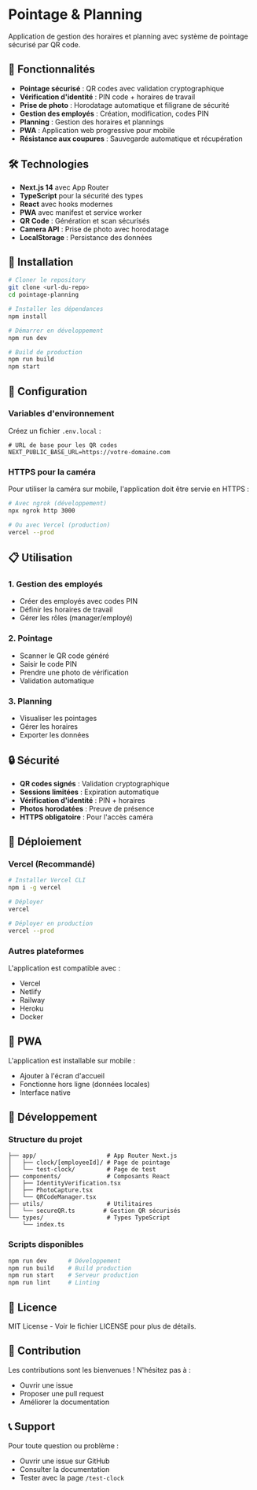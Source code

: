 # Pointage & Planning

Application de gestion des horaires et planning avec système de pointage sécurisé par QR code.

## 🚀 Fonctionnalités

- **Pointage sécurisé** : QR codes avec validation cryptographique
- **Vérification d'identité** : PIN code + horaires de travail
- **Prise de photo** : Horodatage automatique et filigrane de sécurité
- **Gestion des employés** : Création, modification, codes PIN
- **Planning** : Gestion des horaires et plannings
- **PWA** : Application web progressive pour mobile
- **Résistance aux coupures** : Sauvegarde automatique et récupération

## 🛠️ Technologies

- **Next.js 14** avec App Router
- **TypeScript** pour la sécurité des types
- **React** avec hooks modernes
- **PWA** avec manifest et service worker
- **QR Code** : Génération et scan sécurisés
- **Camera API** : Prise de photo avec horodatage
- **LocalStorage** : Persistance des données

## 📱 Installation

```bash
# Cloner le repository
git clone <url-du-repo>
cd pointage-planning

# Installer les dépendances
npm install

# Démarrer en développement
npm run dev

# Build de production
npm run build
npm start
```

## 🔧 Configuration

### Variables d'environnement

Créez un fichier `.env.local` :

```env
# URL de base pour les QR codes
NEXT_PUBLIC_BASE_URL=https://votre-domaine.com
```

### HTTPS pour la caméra

Pour utiliser la caméra sur mobile, l'application doit être servie en HTTPS :

```bash
# Avec ngrok (développement)
npx ngrok http 3000

# Ou avec Vercel (production)
vercel --prod
```

## 📋 Utilisation

### 1. Gestion des employés
- Créer des employés avec codes PIN
- Définir les horaires de travail
- Gérer les rôles (manager/employé)

### 2. Pointage
- Scanner le QR code généré
- Saisir le code PIN
- Prendre une photo de vérification
- Validation automatique

### 3. Planning
- Visualiser les pointages
- Gérer les horaires
- Exporter les données

## 🔒 Sécurité

- **QR codes signés** : Validation cryptographique
- **Sessions limitées** : Expiration automatique
- **Vérification d'identité** : PIN + horaires
- **Photos horodatées** : Preuve de présence
- **HTTPS obligatoire** : Pour l'accès caméra

## 🚀 Déploiement

### Vercel (Recommandé)

```bash
# Installer Vercel CLI
npm i -g vercel

# Déployer
vercel

# Déployer en production
vercel --prod
```

### Autres plateformes

L'application est compatible avec :
- Vercel
- Netlify
- Railway
- Heroku
- Docker

## 📱 PWA

L'application est installable sur mobile :
- Ajouter à l'écran d'accueil
- Fonctionne hors ligne (données locales)
- Interface native

## 🔧 Développement

### Structure du projet

```
├── app/                    # App Router Next.js
│   ├── clock/[employeeId]/ # Page de pointage
│   └── test-clock/         # Page de test
├── components/             # Composants React
│   ├── IdentityVerification.tsx
│   ├── PhotoCapture.tsx
│   └── QRCodeManager.tsx
├── utils/                  # Utilitaires
│   └── secureQR.ts        # Gestion QR sécurisés
└── types/                  # Types TypeScript
    └── index.ts
```

### Scripts disponibles

```bash
npm run dev      # Développement
npm run build    # Build production
npm run start    # Serveur production
npm run lint     # Linting
```

## 📄 Licence

MIT License - Voir le fichier LICENSE pour plus de détails.

## 🤝 Contribution

Les contributions sont les bienvenues ! N'hésitez pas à :
- Ouvrir une issue
- Proposer une pull request
- Améliorer la documentation

## 📞 Support

Pour toute question ou problème :
- Ouvrir une issue sur GitHub
- Consulter la documentation
- Tester avec la page `/test-clock`
